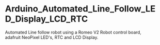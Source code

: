 # Arduino_Automated_Line_Follow_LED_Display_LCD_RTC
Automated Line follow robot using a Romeo V2 Robot control board, adafruit NeoPixel LED's, RTC and LCD Display.
